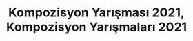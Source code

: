 ---
layout: category
headline: "Kompozisyon Yarışması, Kompozisyon Yarışmaları"
subline: "Ülkemizde düzenlenen tüm <strong>kompozisyon yarışması</strong> duyurularına bu sayfadan ulaşabilirsiniz. 2021-2022
yıllarında düzenlenecek olan <strong>kompozisyon yarışmaları</strong> için ilgili yarışmanın detay sayfasına gidebilirsiniz."
title: "Kompozisyon Yarışması 2021, Kompozisyon Yarışmaları 2021"
key: "kompozisyon yarışması"
description: "Kompozisyon Yarışması, Kompozisyon Yarışmaları, Kompozisyon yarışması duyuruları, Güncel
Kompozisyon yarışmaları 2021"
permalink: "kompozisyon-yarismalari/"
---